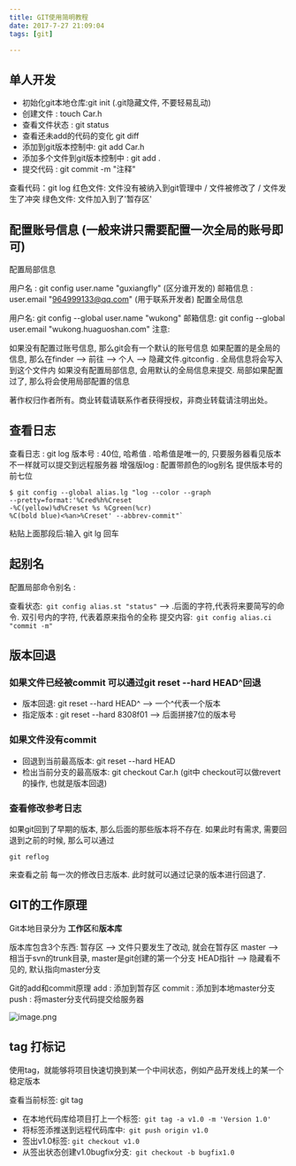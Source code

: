 ```yaml
---
title: GIT使用简明教程
date: 2017-7-27 21:09:04
tags: [git]

---
```


## 单人开发

- 初始化git本地仓库:git init (.git隐藏文件, 不要轻易乱动)
- 创建文件 : touch Car.h
- 查看文件状态 : git status
- 查看还未add的代码的变化 git diff
- 添加到git版本控制中: git add Car.h
- 添加多个文件到git版本控制中 : git add .
- 提交代码 : git commit -m "注释"

查看代码：git log
红色文件: 文件没有被纳入到git管理中 / 文件被修改了 / 文件发生了冲突
绿色文件: 文件加入到了'暂存区'

## 配置账号信息 (一般来讲只需要配置一次全局的账号即可)
配置局部信息

用户名 : git config user.name "guxiangfly" (区分谁开发的)
邮箱信息 : user.email "964999133@qq.com" (用于联系开发者)
配置全局信息

用户名: git config --global user.name "wukong"
邮箱信息: git config --global user.email "wukong.huaguoshan.com"
注意:

如果没有配置过账号信息, 那么git会有一个默认的账号信息
如果配置的是全局的信息, 那么在finder --> 前往 --> 个人 --> 隐藏文件.gitconfig . 全局信息将会写入到这个文件内
如果没有配置局部信息, 会用默认的全局信息来提交. 局部如果配置过了, 那么将会使用局部配置的信息


著作权归作者所有。商业转载请联系作者获得授权，非商业转载请注明出处。

## 查看日志

查看日志 : git log
版本号 : 40位, 哈希值 . 哈希值是唯一的, 只要服务器看见版本不一样就可以提交到远程服务器
增强版log : 配置带颜色的log别名 提供版本号的前七位
```
$ git config --global alias.lg "log --color --graph  
--pretty=format:'%Cred%h%Creset   
-%C(yellow)%d%Creset %s %Cgreen(%cr)   
%C(bold blue)<%an>%Creset' --abbrev-commit"`
```
粘贴上面那段后:输入 git lg 回车


## 起别名
配置局部命令别名 :

查看状态:` git config alias.st "status"` -->
.后面的字符,代表将来要简写的命令. 双引号内的字符, 代表着原来指令的全称
提交内容:` git config alias.ci "commit -m"`

## 版本回退
### 如果文件已经被commit 可以通过git reset --hard HEAD^回退
- 版本回退: git reset --hard HEAD^ --> 一个^代表一个版本
- 指定版本 : git reset --hard 8308f01 --> 后面拼接7位的版本号
### 如果文件没有commit

- 回退到当前最高版本: git reset --hard HEAD
- 检出当前分支的最高版本: git checkout Car.h (git中 checkout可以做revert的操作, 也就是版本回退)

### 查看修改参考日志
如果git回到了早期的版本, 那么后面的那些版本将不存在.
如果此时有需求, 需要回退到之前的时候, 那么可以通过
```
git reflog
```

 来查看之前
每一次的修改日志版本. 此时就可以通过记录的版本进行回退了.


## GIT的工作原理
Git本地目录分为 **工作区**和**版本库**

版本库包含3个东西:
暂存区 --> 文件只要发生了改动, 就会在暂存区
master --> 相当于svn的trunk目录, master是git创建的第一个分支
HEAD指针 --> 隐藏看不见的, 默认指向master分支

Git的add和commit原理
add : 添加到暂存区
commit : 添加到本地master分支
push : 将master分支代码提交给服务器

![image.png](http://upload-images.jianshu.io/upload_images/6406935-bf1205e5f941e5a0.png?imageMogr2/auto-orient/strip%7CimageView2/2/w/1240)

## tag 打标记
使用tag，就能够将项目快速切换到某一个中间状态，例如产品开发线上的某一个稳定版本

查看当前标签: git tag
- 在本地代码库给项目打上一个标签:` git tag -a v1.0 -m 'Version 1.0'`  
- 将标签添推送到远程代码库中:` git push origin v1.0`
- 签出v1.0标签: `git checkout v1.0`
- 从签出状态创建v1.0bugfix分支:` git checkout -b bugfix1.0`

